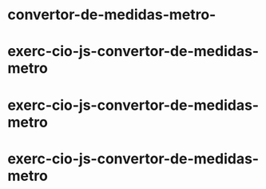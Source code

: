 # convertor-de-medidas-metro-
# exerc-cio-js-convertor-de-medidas-metro
# exerc-cio-js-convertor-de-medidas-metro
# exerc-cio-js-convertor-de-medidas-metro
